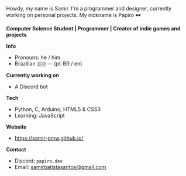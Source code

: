 Howdy, my name is Samir. I'm a programmer and designer, currently working on personal projects.
My nickname is Papiro 🕶️

**Computer Science Student | Programmer | Creator of indie games and projects**

**Info**
- Pronouns: he / him  
- Brazilian 🇧🇷 — (pt-BR / en)

**Currently working on**
- A Discord bot

**Tech**
- Python, C, Arduino, HTML5 & CSS3  
- Learning: JavaScript

**Website**
- https://samir-pmw.github.io/

**Contact**
- Discord: `papiro.dev`  
- Email: samirbatistasantos@gmail.com
